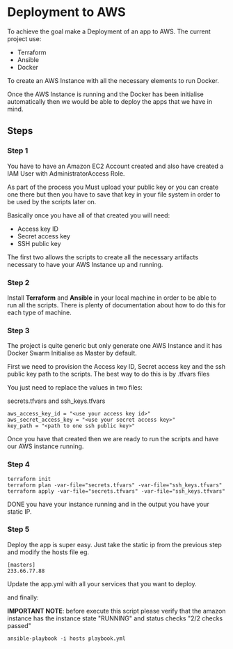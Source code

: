 # Deployment to AWS

To achieve the goal make a Deployment of an app to AWS. The current project use:

- Terraform
- Ansible
- Docker

To create an AWS Instance with all the necessary elements to run Docker.

Once the AWS Instance is running and the Docker has been initialise automatically then we would be able to deploy the apps that we have in mind.

## Steps

### Step 1
You have to have an Amazon EC2 Account created and also have created a IAM User with AdministratorAccess Role.

As part of the process you Must upload your public key or you can create one there but then you have to save that key in your file system in order to be used by the scripts later on.

Basically once you have all of that created you will need:

- Access key ID
- Secret access key
- SSH public key

The first two allows the scripts to create all the necessary artifacts necessary to have your AWS Instance up and running.

### Step 2
Install **Terraform** and **Ansible** in your local machine in order to be able to run all the scripts.
There is plenty of documentation about how to do this for each type of machine.

### Step 3
The project is quite generic but only generate one AWS Instance and it has Docker Swarm Initialise as Master by default.

First we need to provision the Access key ID, Secret access key and the ssh public key path to the scripts.
The best way to do this is by .tfvars files

You just need to replace the values in two files:

secrets.tfvars and ssh_keys.tfvars

```
aws_access_key_id = "<use your access key id>"
aws_secret_access_key = "<use your secret access key>"
key_path = "<path to one ssh public key>"
```

Once you have that created then we are ready to run the scripts and have our AWS instance running.

### Step 4
```
terraform init
terraform plan -var-file="secrets.tfvars" -var-file="ssh_keys.tfvars"
terraform apply -var-file="secrets.tfvars" -var-file="ssh_keys.tfvars"
```

DONE you have your instance running and in the output you have your static IP.

### Step 5

Deploy the app is super easy. Just take the static ip from the previous step and modify the hosts file
eg.
```
[masters]
233.66.77.88
```

Update the app.yml with all your services that you want to deploy.

and finally:

**IMPORTANT NOTE**: before execute this script please verify that the amazon instance has the instance state "RUNNING" and status checks "2/2 checks passed"

```
ansible-playbook -i hosts playbook.yml
```
